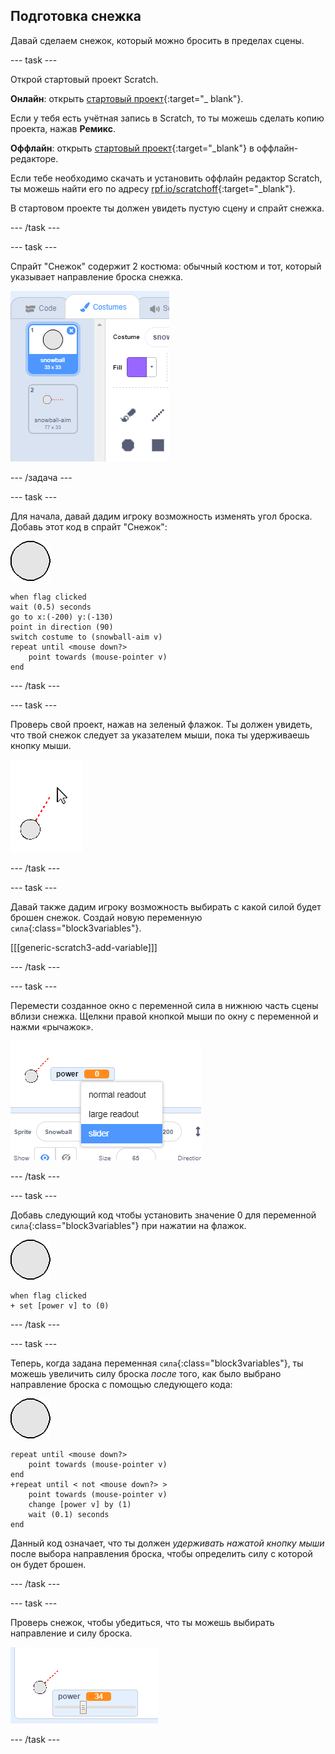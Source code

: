 ## Подготовка снежка

Давай сделаем снежок, который можно бросить в пределах сцены.

--- task ---

Открой стартовый проект Scratch.

**Онлайн**: открыть [стартовый проект](http://rpf.io/snowball-fight-on){:target="_ blank"}.

Если у тебя есть учётная запись в Scratch, то ты можешь сделать копию проекта, нажав **Ремикс**.

**Оффлайн**: открыть [стартовый проект](http://rpf.io/p/en/snowball-fight-go){:target="_blank"} в оффлайн-редакторе.

Если тебе необходимо скачать и установить оффлайн редактор Scratch, ты можешь найти его по адресу [rpf.io/scratchoff](http://rpf.io/scratchoff){:target="_blank"}.

В стартовом проекте ты должен увидеть пустую сцену и спрайт снежка.

--- /task ---

--- task ---

Спрайт "Снежок" содержит 2 костюма: обычный костюм и тот, который указывает направление броска снежка.

![костюмы снежка](images/snow-costume.png)

--- /задача ---

--- task ---

Для начала, давай дадим игроку возможность изменять угол броска. Добавь этот код в спрайт "Снежок":

![спрайт снежка](images/snowball-sprite.png)

```blocks3
when flag clicked
wait (0.5) seconds
go to x:(-200) y:(-130)
point in direction (90)
switch costume to (snowball-aim v)
repeat until <mouse down?>
    point towards (mouse-pointer v)
end
```

--- /task ---

--- task ---

Проверь свой проект, нажав на зеленый флажок. Ты должен увидеть, что твой снежок следует за указателем мыши, пока ты удерживаешь кнопку мыши.

![спрайт прицеливание снежка указывающий на указатель мыши](images/snow-mouse.png)

--- /task ---

--- task ---

Давай также дадим игроку возможность выбирать с какой силой будет брошен снежок. Создай новую переменную `сила`{:class="block3variables"}.

[[[generic-scratch3-add-variable]]]

--- /task ---

--- task ---

Перемести созданное окно с переменной сила в нижнюю часть сцены вблизи снежка. Щелкни правой кнопкой мыши по окну с переменной и нажми «рычажок».

![переменная изменена на рычажок](images/snow-slider.png)

--- /task ---

--- task ---

Добавь следующий код чтобы установить значение 0 для переменной `сила`{:class="block3variables"} при нажатии на флажок.

![спрайт снежка](images/snowball-sprite.png)

```blocks3
when flag clicked
+ set [power v] to (0)
```

--- /task ---

--- task ---

Теперь, когда задана переменная `сила`{:class="block3variables"}, ты можешь увеличить силу броска _после_ того, как было выбрано направление броска с помощью следующего кода:

![спрайт снежка](images/snowball-sprite.png)

```blocks3
repeat until <mouse down?>
    point towards (mouse-pointer v)
end
+repeat until < not <mouse down?> >
    point towards (mouse-pointer v)
    change [power v] by (1)
    wait (0.1) seconds
end
```

Данный код означает, что ты должен _удерживать нажатой кнопку мыши_ после выбора направления броска, чтобы определить силу с которой он будет брошен.

--- /task ---

--- task ---

Проверь снежок, чтобы убедиться, что ты можешь выбирать направление и силу броска.

![переменная сила установлена на 35 рядом с прицеливанием снежка](images/snow-test.png)

--- /task ---
